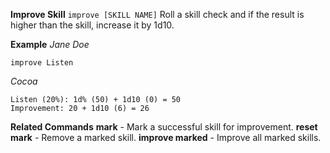 **Improve Skill**
`improve [SKILL NAME]`
Roll a skill check and if the result is higher than the skill, increase it by 1d10.

__Example__
*Jane Doe*
```
improve Listen
```
*Cocoa*
```
Listen (20%): 1d% (50) + 1d10 (0) = 50
Improvement: 20 + 1d10 (6) = 26
```
__Related Commands__
**mark** - Mark a successful skill for improvement.
**reset mark** - Remove a marked skill.
**improve marked** - Improve all marked skills.
